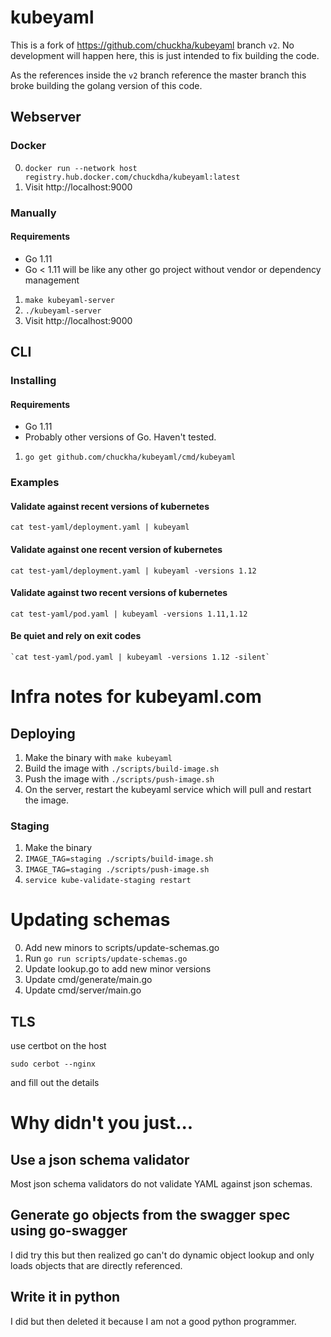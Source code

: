 # kubeyaml

This is a fork of https://github.com/chuckha/kubeyaml branch `v2`. No development will happen here, this is just intended to fix building the code.

As the references inside the `v2` branch reference the master branch this broke building the golang version of this code.

## Webserver

### Docker

0. `docker run --network host registry.hub.docker.com/chuckdha/kubeyaml:latest`
0. Visit http://localhost:9000

### Manually

#### Requirements

* Go 1.11
* Go < 1.11 will be like any other go project without vendor or dependency management

1. `make kubeyaml-server`
0. `./kubeyaml-server`
0. Visit http://localhost:9000


## CLI

### Installing

#### Requirements

* Go 1.11
* Probably other versions of Go. Haven't tested.

1. `go get github.com/chuckha/kubeyaml/cmd/kubeyaml`

### Examples

#### Validate against recent versions of kubernetes

`cat test-yaml/deployment.yaml | kubeyaml`

#### Validate against one recent version of kubernetes

`cat test-yaml/deployment.yaml | kubeyaml -versions 1.12`

#### Validate against two recent versions of kubernetes

`cat test-yaml/pod.yaml | kubeyaml -versions 1.11,1.12`

#### Be quiet and rely on exit codes

```
`cat test-yaml/pod.yaml | kubeyaml -versions 1.12 -silent`
```


# Infra notes for kubeyaml.com

## Deploying

1. Make the binary with `make kubeyaml`
2. Build the image with `./scripts/build-image.sh`
3. Push the image with `./scripts/push-image.sh`
4. On the server, restart the kubeyaml service which will pull and restart the image.

### Staging

1. Make the binary
2. `IMAGE_TAG=staging ./scripts/build-image.sh`
3. `IMAGE_TAG=staging ./scripts/push-image.sh`
4. `service kube-validate-staging restart`

# Updating schemas

0. Add new minors to scripts/update-schemas.go
1. Run `go run scripts/update-schemas.go`
2. Update lookup.go to add new minor versions
3. Update cmd/generate/main.go
4. Update cmd/server/main.go

## TLS

use certbot on the host

```
sudo cerbot --nginx
```

and fill out the details


# Why didn't you just...

## Use a json schema validator

Most json schema validators do not validate YAML against json schemas.

## Generate go objects from the swagger spec using go-swagger

I did try this but then realized go can't do dynamic object lookup and only loads objects that are directly referenced.

## Write it in python

I did but then deleted it because I am not a good python programmer.
